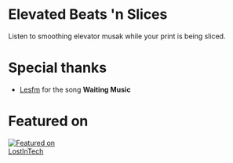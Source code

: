 # Elevated Beats 'n Slices

Listen to smoothing elevator musak while your print is being sliced.


# Special thanks

- [Lesfm](https://pixabay.com/users/lesfm-22579021/) for the song **Waiting Music**

# Featured on

[![Featured on](https://img.youtube.com/vi/TRE_brq0TRQ/0.jpg)](https://www.youtube.com/clip/Ugkx5WAd9waMI0j_1qt92RnoAZVaW70DAi0u)  
[LostInTech](https://www.youtube.com/@LostInTech3D)